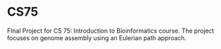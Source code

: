 # CS75
FInal Project for CS 75: Introduction to Bioinformatics course. The project focuses on genome assembly using an Eulerian path approach.
